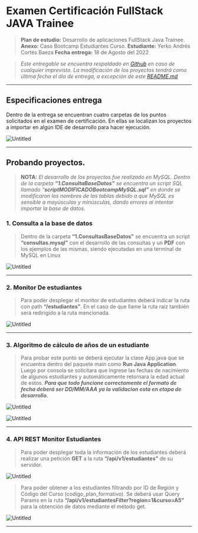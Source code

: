 # Examen Certificación FullStack JAVA Trainee

> **Plan de estudio:** Desarrollo de aplicaciones FullStack Java Trainee.
**Anexo:** Caso Bootcamp Estudiantes Curso.
**Estudiante:** Yerko Andrés Cortés Baeza
**Fecha entrega:** 18 de Agosto del 2022
> 

> *Este entregable se encuentra respaldado en [Github](https://github.com/yerkodigo/ExamenCertificacionFSJAVA180822-Seccion0003) en caso de cualquier imprevisto. La modificación de los proyectos tendrá como última fecha el día de entrega, a excepción de este [README.md](http://readme.md/)*
> 

---

## Especificaciones entrega

Dentro de la entrega se encuentran cuatro carpetas de los puntos solicitados en el examen de certificación. En ellas se localizan los proyectos a importar en algún IDE de desarrollo para hacer ejecución.

![Untitled](Examen%20Certificacio%CC%81n%20FullStack%20JAVA%20Trainee%200aca777eec2a4a10bd366604e96ea5ee/Untitled.png)

---

## Probando proyectos.

> **NOTA:** *El desarrollo de los proyectos fue realizado en MySQL. Dentro de la carpeta **“1.ConsultaBaseDatos”** se encuentra un script SQL llamado “**scriptMODIFICADOBootcampMySQL.sql”** en donde se modificaron los nombres de las tablas debido a que MySQL es sensible a mayúsculas y minúsculas, dando errores al intentar importar la base de datos.*
> 

### 1. Consulta a la base de datos

> Dentro de la carpeta **“1.ConsultasBaseDatos”** se encuentra un script **“consultas.mysql”** con el desarrollo de las consultas y un **PDF** con los ejemplos de las mismas, siendo ejecutadas en una terminal de MySQL en Linux
> 

![Untitled](Examen%20Certificacio%CC%81n%20FullStack%20JAVA%20Trainee%200aca777eec2a4a10bd366604e96ea5ee/Untitled%201.png)

---

### 2. Monitor De estudiantes

> Para poder desplegar el monitor de estudiantes deberá indicar la ruta con path **“/estudiantes”**. En el caso de que llame la ruta raíz también será redirigido a la ruta mencionada.
> 

![Untitled](Examen%20Certificacio%CC%81n%20FullStack%20JAVA%20Trainee%200aca777eec2a4a10bd366604e96ea5ee/Untitled%202.png)

---

### 3. Algoritmo de cálculo de años de un estudiante

> Para probar este punto se deberá ejecutar la clase App.java que se encuentra dentro del paquete main como **Run Java Application**. Luego por consola se solicitara que ingrese las fechas de nacimiento de algunos estudiantes y automáticamente retornara la edad actual de estos.
***Para que todo funcione correctamente el formato de fecha deberá ser DD/MM/AAA ya la validacion esta en etapa de desarrollo.***
> 

![Untitled](Examen%20Certificacio%CC%81n%20FullStack%20JAVA%20Trainee%200aca777eec2a4a10bd366604e96ea5ee/Untitled%203.png)

![Untitled](Examen%20Certificacio%CC%81n%20FullStack%20JAVA%20Trainee%200aca777eec2a4a10bd366604e96ea5ee/Untitled%204.png)

---

### 4. API REST Monitor Estudiantes

> Para poder desplegar toda la información de los estudiantes deberá realizar una petición **GET** a la ruta **“/api/v1/estudiantes”** de su servidor.
> 

![Untitled](Examen%20Certificacio%CC%81n%20FullStack%20JAVA%20Trainee%200aca777eec2a4a10bd366604e96ea5ee/Untitled%205.png)

> Para poder obtener a los estudiantes filtrando por ID de Región y Código del Curso (codigo_plan_formativo). Se deberá usar Query Params en la ruta **“/api/v1/estudiantesFilter?region=1&curso=A5”** para la obtención de datos mediante el método get.
> 

![Untitled](Examen%20Certificacio%CC%81n%20FullStack%20JAVA%20Trainee%200aca777eec2a4a10bd366604e96ea5ee/Untitled%206.png)

---